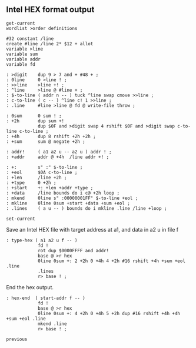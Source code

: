 ## Intel HEX format output

    get-current
    wordlist >order definitions

    #32 constant /line
    create #line /line 2* $12 + allot
    variable >line
    variable sum
    variable addr
    variable fd

    : >digit    dup 9 > 7 and + #48 + ;
    : 0line     0 >line ! ;
    : >>line    >line +! ;
    : ^line     >line @ #line + ;
    : $-to-line ( addr n -- ) tuck ^line swap cmove >>line ;
    : c-to-line ( c -- ) ^line c! 1 >>line ;
    : .line     #line >line @ fd @ write-file throw ;

    : 0sum      0 sum ! ;
    : +2h       dup sum +!
                dup $0F and >digit swap 4 rshift $0F and >digit swap c-to-line c-to-line ;
    : +4h       dup 8 rshift +2h +2h ;
    : +sum      sum @ negate +2h ;

    : addr!     ( a1 a2 u -- a2 u ) addr ! ;
    : +addr     addr @ +4h  /line addr +! ;

    : +:        s" :" $-to-line ;
    : +eol      $0A c-to-line ;
    : +len      /line +2h ;
    : +type     0 +2h ;
    : +start    +: +len +addr +type ;
    : +data     /line bounds do i c@ +2h loop ;
    : mkend     0line s" :00000001FF" $-to-line +eol ;
    : mkline    0line 0sum +start +data +sum +eol ;
    : .lines    ( a u -- ) bounds do i mkline .line /line +loop ;

    set-current

Save an Intel HEX file with target address at a1, and data in a2 u in file f

    : type-hex ( a1 a2 u f -- )
                fd !
                rot dup $0000FFFF and addr!
                base @ >r hex
                0line 0sum +: 2 +2h 0 +4h 4 +2h #16 rshift +4h +sum +eol .line
                .lines
                r> base ! ;

End the hex output.

    : hex-end  ( start-addr f -- )
                fd !
                base @ >r hex
                0line 0sum +: 4 +2h 0 +4h 5 +2h dup #16 rshift +4h +4h +sum +eol .line
                mkend .line
                r> base ! ;

    previous
